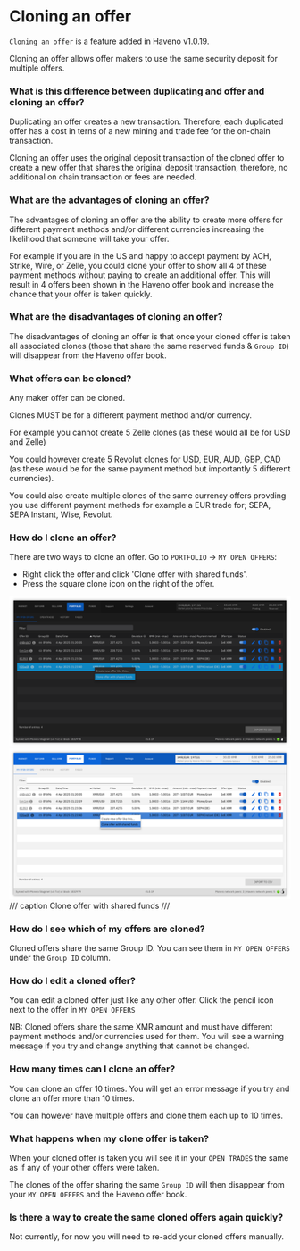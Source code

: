 # Cloning an offer

`Cloning an offer` is a feature added in Haveno v1.0.19.

Cloning an offer allows offer makers to use the same security deposit for multiple offers.

### What is this difference between duplicating and offer and cloning an offer?

Duplicating an offer creates a new transaction. Therefore, each duplicated offer has a cost in terns of a new mining and trade fee for the on-chain transaction.

Cloning an offer uses the original deposit transaction of the cloned offer to create a new offer that shares the original deposit transaction, therefore, no additional on chain transaction or fees are needed.

### What are the advantages of cloning an offer?

The advantages of cloning an offer are the ability to create more offers for different payment methods and/or different currencies increasing the likelihood that someone will take your offer.

For example if you are in the US and happy to accept payment by ACH, Strike, Wire, or Zelle, you could clone your offer to show all 4 of these payment methods without paying to create an additional offer. This will result in 4 offers been shown in the Haveno offer book and increase the chance that your offer is taken quickly.

### What are the disadvantages of cloning an offer?

The disadvantages of cloning an offer is that once your cloned offer is taken all associated clones (those that share the same reserved funds & `Group ID`) will disappear from the Haveno offer book.

### What offers can be cloned?

Any maker offer can be cloned.

Clones MUST be for a different payment method and/or currency.

For example you cannot create 5 Zelle clones (as these would all be for USD and Zelle)

You could however create 5 Revolut clones for USD, EUR, AUD, GBP, CAD (as these would be for the same payment method but importantly 5 different currencies).

You could also create multiple clones of the same currency offers provding you use different payment methods for example a EUR trade for; SEPA, SEPA Instant, Wise, Revolut.

### How do I clone an offer?

There are two ways to clone an offer. Go to `PORTFOLIO` -> `MY OPEN OFFERS`:

* Right click the offer and click 'Clone offer with shared funds'.
* Press the square clone icon on the right of the offer.

![Clone Offer](../resources/img/haveno-ui/cloning-offer_dark.png#only-light)
![Clone Offer](../resources/img/haveno-ui/cloning-offer_light.png#only-dark)
/// caption
Clone offer with shared funds
///

### How do I see which of my offers are cloned?

Cloned offers share the same Group ID. You can see them in `MY OPEN OFFERS` under the `Group ID` column.

### How do I edit a cloned offer?

You can edit a cloned offer just like any other offer. Click the pencil icon next to the offer in `MY OPEN OFFERS`

NB: Cloned offers share the same XMR amount and must have different payment methods and/or currencies used for them. You will see a warning message if you try and change anything that cannot be changed.

### How many times can I clone an offer?

You can clone an offer 10 times. You will get an error message if you try and clone an offer more than 10 times.

You can however have multiple offers and clone them each up to 10 times.

### What happens when my clone offer is taken?

When your cloned offer is taken you will see it in your `OPEN TRADES` the same as if any of your other offers were taken.

The clones of the offer sharing the same `Group ID` will then disappear from your `MY OPEN OFFERS` and the Haveno offer book.

### Is there a way to create the same cloned offers again quickly?

Not currently, for now you will need to re-add your cloned offers manually.
